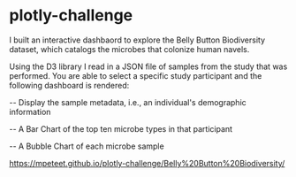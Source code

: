 # plotly-challenge

I built an interactive dashbaord to explore the Belly Button Biodiversity dataset, which catalogs the microbes that colonize human navels.

Using the D3 library I read in a JSON file of samples from the study that was performed.  You are able to select a specific study participant and the following dashboard is rendered:

-- Display the sample metadata, i.e., an individual's demographic information

-- A Bar Chart of the top ten microbe types in that participant

-- A Bubble Chart of each microbe sample


https://mpeteet.github.io/plotly-challenge/Belly%20Button%20Biodiversity/




